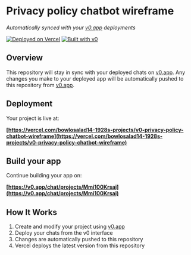 # Privacy policy chatbot wireframe

*Automatically synced with your [v0.app](https://v0.app) deployments*

[![Deployed on Vercel](https://img.shields.io/badge/Deployed%20on-Vercel-black?style=for-the-badge&logo=vercel)](https://vercel.com/bowlosalad14-1928s-projects/v0-privacy-policy-chatbot-wireframe)
[![Built with v0](https://img.shields.io/badge/Built%20with-v0.app-black?style=for-the-badge)](https://v0.app/chat/projects/Mmi100Krsai)

## Overview

This repository will stay in sync with your deployed chats on [v0.app](https://v0.app).
Any changes you make to your deployed app will be automatically pushed to this repository from [v0.app](https://v0.app).

## Deployment

Your project is live at:

**[https://vercel.com/bowlosalad14-1928s-projects/v0-privacy-policy-chatbot-wireframe](https://vercel.com/bowlosalad14-1928s-projects/v0-privacy-policy-chatbot-wireframe)**

## Build your app

Continue building your app on:

**[https://v0.app/chat/projects/Mmi100Krsai](https://v0.app/chat/projects/Mmi100Krsai)**

## How It Works

1. Create and modify your project using [v0.app](https://v0.app)
2. Deploy your chats from the v0 interface
3. Changes are automatically pushed to this repository
4. Vercel deploys the latest version from this repository